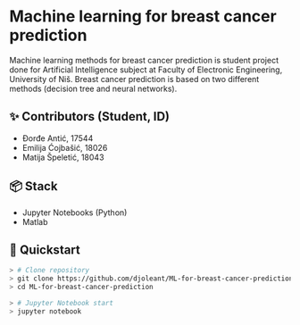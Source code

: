 # Machine learning for breast cancer prediction

Machine learning methods for breast cancer prediction is student project done for Artificial Intelligence subject at Faculty of Electronic Engineering, University of Niš. Breast cancer prediction is based on two different methods (decision tree and neural networks).

## ✨ Contributors (Student, ID)
- Đorđe Antić, 17544 </br>
- Emilija Ćojbašić, 18026 </br>
- Matija Špeletić, 18043 </br>

## 📦 Stack
- Jupyter Notebooks (Python)
- Matlab

## 🚀 Quickstart
```bash
> # Clone repository
> git clone https://github.com/djoleant/ML-for-breast-cancer-prediction.git
> cd ML-for-breast-cancer-prediction

> # Jupyter Notebook start
> jupyter notebook
```
